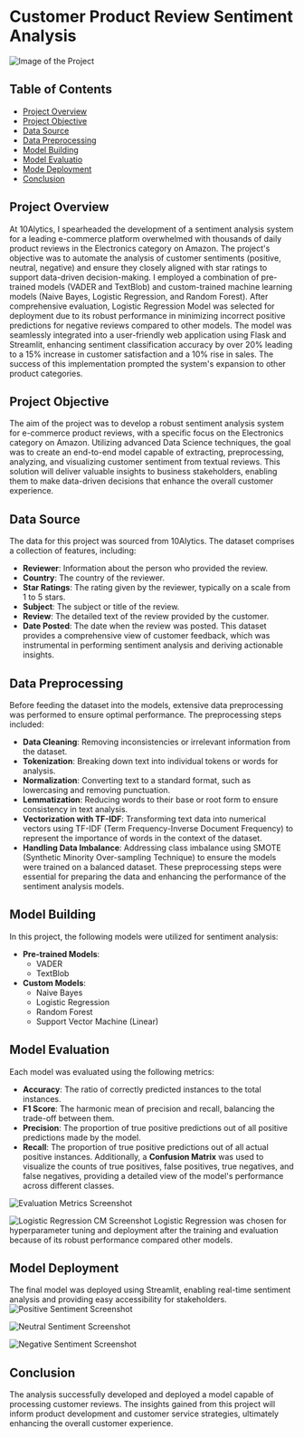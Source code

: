 # Customer Product Review Sentiment Analysis

![Image of the Project](image_1.jpg)

## Table of Contents
- [Project Overview](#project-overview)
- [Project Objective](#project-objective)
- [Data Source](#data-source)
- [Data Preprocessing](#data-preprocessing)
- [Model Building](#model-building)
- [Model Evaluatio](#model-evaluation)
- [Mode Deployment](#model-deployment)
- [Conclusion](#conclusion)

## Project Overview
At 10Alytics, I spearheaded the development of a sentiment analysis system for a leading e-commerce platform overwhelmed 
with thousands of daily product reviews in the Electronics category on Amazon. The project's objective was to automate the 
analysis of customer sentiments (positive, neutral, negative) and ensure they closely aligned with star ratings to support 
data-driven decision-making. I employed a combination of pre-trained models (VADER and TextBlob) and custom-trained machine 
learning models (Naive Bayes, Logistic Regression, and Random Forest). After comprehensive evaluation, Logistic Regression Model 
was selected for deployment due to its robust performance in minimizing incorrect positive predictions for negative reviews 
compared to other models. The model was seamlessly integrated into a user-friendly web application using Flask and Streamlit, 
enhancing sentiment classification accuracy by over 20% leading to a 15% increase in customer satisfaction and a 10% rise 
in sales. The success of this implementation prompted the system's expansion to other product categories.

## Project Objective
The aim of the project was to develop a robust sentiment analysis system for e-commerce product reviews, with a specific focus on the 
Electronics category on Amazon. Utilizing advanced Data Science techniques, the goal was to create an end-to-end model capable 
of extracting, preprocessing, analyzing, and visualizing customer sentiment from textual reviews. This solution will deliver valuable 
insights to business stakeholders, enabling them to make data-driven decisions that enhance the overall customer experience.

## Data Source
The data for this project was sourced from 10Alytics. The dataset comprises a collection of features, including:
- **Reviewer**: Information about the person who provided the review.
- **Country**: The country of the reviewer.
- **Star Ratings**: The rating given by the reviewer, typically on a scale from 1 to 5 stars.
- **Subject**: The subject or title of the review.
- **Review**: The detailed text of the review provided by the customer.
- **Date Posted**: The date when the review was posted.
This dataset provides a comprehensive view of customer feedback, which was instrumental in performing sentiment analysis and
deriving actionable insights.

## Data Preprocessing
Before feeding the dataset into the models, extensive data preprocessing was performed to ensure optimal performance. 
The preprocessing steps included:
- **Data Cleaning**: Removing inconsistencies or irrelevant information from the dataset.
- **Tokenization**: Breaking down text into individual tokens or words for analysis.
- **Normalization**: Converting text to a standard format, such as lowercasing and removing punctuation.
- **Lemmatization**: Reducing words to their base or root form to ensure consistency in text analysis.
- **Vectorization with TF-IDF**: Transforming text data into numerical vectors using TF-IDF (Term Frequency-Inverse Document Frequency)
                                 to represent the importance of words in the context of the dataset.
- **Handling Data Imbalance**: Addressing class imbalance using SMOTE (Synthetic Minority Over-sampling Technique) to ensure the models
                               were trained on a balanced dataset.
These preprocessing steps were essential for preparing the data and enhancing the performance of the sentiment analysis models.

## Model Building
In this project, the following models were utilized for sentiment analysis:
- **Pre-trained Models**:
  - VADER
  - TextBlob
- **Custom Models**:
  - Naive Bayes
  - Logistic Regression
  - Random Forest
  - Support Vector Machine (Linear)
 
 ## Model Evaluation
 Each model was evaluated using the following metrics:
- **Accuracy**: The ratio of correctly predicted instances to the total instances.
- **F1 Score**: The harmonic mean of precision and recall, balancing the trade-off between them.
- **Precision**: The proportion of true positive predictions out of all positive predictions made by the model.
- **Recall**: The proportion of true positive predictions out of all actual positive instances.
Additionally, a **Confusion Matrix** was used to visualize the counts of true positives, false positives, true negatives, and false negatives,
providing a detailed view of the model's performance across different classes.

![Evaluation Metrics Screenshot](image_5.jpg)

![Logistic Regression CM Screenshot](image_6.jpg)
Logistic Regression was chosen for hyperparameter tuning and deployment after the training and evaluation because 
of its robust performance compared other models.

## Model Deployment
The final model was deployed using Streamlit, enabling real-time sentiment analysis and providing easy accessibility for stakeholders.
![Positive Sentiment Screenshot](image_2.jpg)

![Neutral Sentiment Screenshot](image_4.jpg)

![Negative Sentiment Screenshot](image_3.jpg)

## Conclusion
The analysis successfully developed and deployed a model capable of processing customer reviews. The insights gained from this project 
will inform product development and customer service strategies, ultimately enhancing the overall customer experience.
